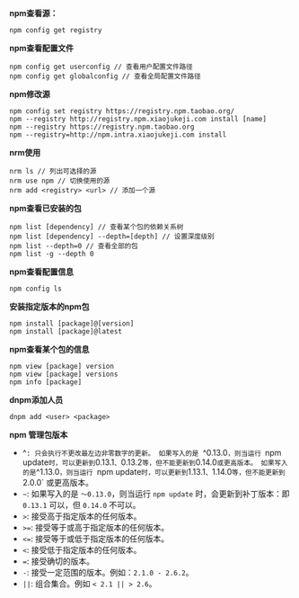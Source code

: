 

**npm查看源：** 

```
npm config get registry
```

**npm查看配置文件**

```
npm config get userconfig // 查看用户配置文件路径
npm config get globalconfig // 查看全局配置文件路径 
```

**npm修改源**

```
npm config set registry https://registry.npm.taobao.org/
npm --registry http://registry.npm.xiaojukeji.com install [name]
npm --registry https://registry.npm.taobao.org
npm --registry=http://npm.intra.xiaojukeji.com install
```

**nrm使用**

```
nrm ls // 列出可选择的源
nrm use npm // 切换使用的源
nrm add <registry> <url> // 添加一个源
```

**npm查看已安装的包**

```
npm list [dependency] // 查看某个包的依赖关系树
npm list [dependency] --depth=[depth] // 设置深度级别
npm list --depth=0 // 查看全部的包
npm list -g --depth 0
```

**npm查看配置信息**

```
npm config ls
```

**安装指定版本的npm包**

```
npm install [package]@[version]
npm install [package]@latest
```

**npm查看某个包的信息**

```
npm view [package] version
npm view [package] versions
npm info [package] 
```

**dnpm添加人员**

```
dnpm add <user> <package>
```



**npm 管理包版本**

- ^`: 只会执行不更改最左边非零数字的更新。 如果写入的是 `^0.13.0`，则当运行 `npm update` 时，可以更新到 `0.13.1`、`0.13.2` 等，但不能更新到 `0.14.0` 或更高版本。 如果写入的是 `^1.13.0`，则当运行 `npm update` 时，可以更新到 `1.13.1`、`1.14.0` 等，但不能更新到 `2.0.0` 或更高版本。
- `~`: 如果写入的是 `〜0.13.0`，则当运行 `npm update` 时，会更新到补丁版本：即 `0.13.1` 可以，但 `0.14.0` 不可以。
- `>`: 接受高于指定版本的任何版本。
- `>=`: 接受等于或高于指定版本的任何版本。
- `<=`: 接受等于或低于指定版本的任何版本。
- `<`: 接受低于指定版本的任何版本。
- `=`: 接受确切的版本。
- `-`: 接受一定范围的版本。例如：`2.1.0 - 2.6.2`。
- `||`: 组合集合。例如 `< 2.1 || > 2.6`。